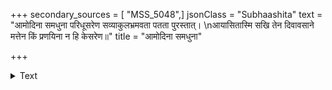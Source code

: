 +++
secondary_sources = [ "MSS_5048",]
jsonClass = "Subhaashita"
text = "आमोदिना समधुना परिधूसरेण सव्याकुलभ्रमवता पतता पुरस्तात्।  \nआयासितास्मि सखि तेन दिवावसाने मत्तेन किं प्रणयिना न हि केसरेण॥"
title = "आमोदिना समधुना"

+++

<details><summary>Text</summary>

आमोदिना समधुना परिधूसरेण सव्याकुलभ्रमवता पतता पुरस्तात्।  
आयासितास्मि सखि तेन दिवावसाने मत्तेन किं प्रणयिना न हि केसरेण॥
</details>
